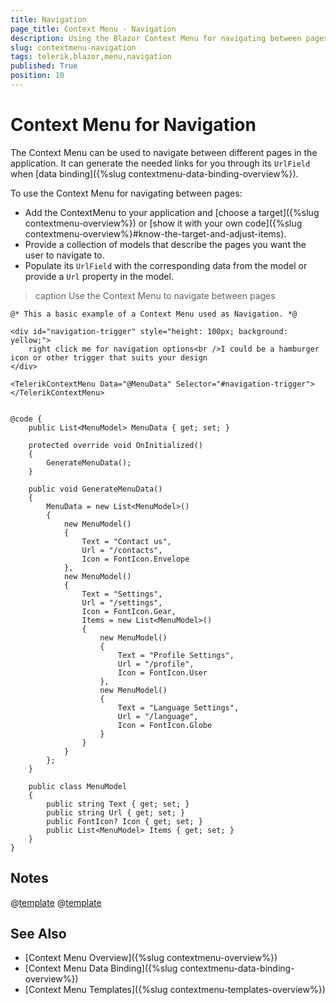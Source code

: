 ```yaml
---
title: Navigation
page_title: Context Menu - Navigation
description: Using the Blazor Context Menu for navigating between pages.
slug: contextmenu-navigation
tags: telerik,blazor,menu,navigation
published: True
position: 10
---
```


# Context Menu for Navigation

The Context Menu can be used to navigate between different pages in the application. It can generate the needed links for you through its `UrlField` when [data binding]({%slug contextmenu-data-binding-overview%}).

To use the Context Menu for navigating between pages:

* Add the ContextMenu to your application and [choose a target]({%slug contextmenu-overview%}) or [show it with your own code]({%slug contextmenu-overview%}#know-the-target-and-adjust-items).
* Provide a collection of models that describe the pages you want the user to navigate to.
* Populate its `UrlField` with the corresponding data from the model or provide a `Url` property in the model.

>caption Use the Context Menu to navigate between pages

````CSHTML
@* This a basic example of a Context Menu used as Navigation. *@

<div id="navigation-trigger" style="height: 100px; background: yellow;">
    right click me for navigation options<br />I could be a hamburger icon or other trigger that suits your design
</div>

<TelerikContextMenu Data="@MenuData" Selector="#navigation-trigger">
</TelerikContextMenu>


@code {
    public List<MenuModel> MenuData { get; set; }

    protected override void OnInitialized()
    {
        GenerateMenuData();
    }

    public void GenerateMenuData()
    {
        MenuData = new List<MenuModel>()
        {
            new MenuModel()
            {
                Text = "Contact us",
                Url = "/contacts",
                Icon = FontIcon.Envelope
            },
            new MenuModel()
            {
                Text = "Settings",
                Url = "/settings",
                Icon = FontIcon.Gear,
                Items = new List<MenuModel>()
                {
                    new MenuModel()
                    {
                        Text = "Profile Settings",
                        Url = "/profile",
                        Icon = FontIcon.User
                    },
                    new MenuModel()
                    {
                        Text = "Language Settings",
                        Url = "/language",
                        Icon = FontIcon.Globe
                    }
                }
            }
        };
    }

    public class MenuModel
    {
        public string Text { get; set; }
        public string Url { get; set; }
        public FontIcon? Icon { get; set; }
        public List<MenuModel> Items { get; set; }
    }
}
````

## Notes

@[template](/_contentTemplates/common/navigation-components.md#navman-used)
@[template](/_contentTemplates/common/navigation-components.md#double-navigation)

## See Also

* [Context Menu Overview]({%slug contextmenu-overview%})
* [Context Menu Data Binding]({%slug contextmenu-data-binding-overview%})
* [Context Menu Templates]({%slug contextmenu-templates-overview%})
